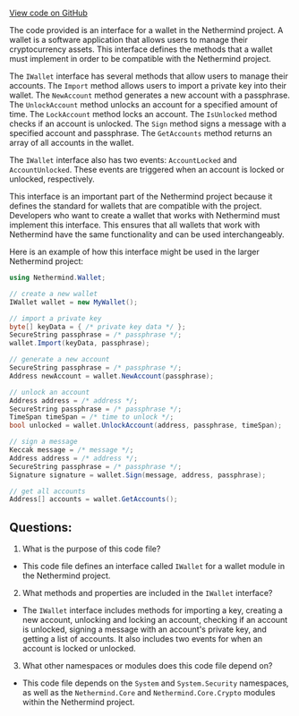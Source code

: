 [View code on GitHub](https://github.com/NethermindEth/nethermind/src/Nethermind/Nethermind.Wallet/IWallet.cs)

The code provided is an interface for a wallet in the Nethermind project. A wallet is a software application that allows users to manage their cryptocurrency assets. This interface defines the methods that a wallet must implement in order to be compatible with the Nethermind project.

The `IWallet` interface has several methods that allow users to manage their accounts. The `Import` method allows users to import a private key into their wallet. The `NewAccount` method generates a new account with a passphrase. The `UnlockAccount` method unlocks an account for a specified amount of time. The `LockAccount` method locks an account. The `IsUnlocked` method checks if an account is unlocked. The `Sign` method signs a message with a specified account and passphrase. The `GetAccounts` method returns an array of all accounts in the wallet.

The `IWallet` interface also has two events: `AccountLocked` and `AccountUnlocked`. These events are triggered when an account is locked or unlocked, respectively.

This interface is an important part of the Nethermind project because it defines the standard for wallets that are compatible with the project. Developers who want to create a wallet that works with Nethermind must implement this interface. This ensures that all wallets that work with Nethermind have the same functionality and can be used interchangeably.

Here is an example of how this interface might be used in the larger Nethermind project:

```csharp
using Nethermind.Wallet;

// create a new wallet
IWallet wallet = new MyWallet();

// import a private key
byte[] keyData = { /* private key data */ };
SecureString passphrase = /* passphrase */;
wallet.Import(keyData, passphrase);

// generate a new account
SecureString passphrase = /* passphrase */;
Address newAccount = wallet.NewAccount(passphrase);

// unlock an account
Address address = /* address */;
SecureString passphrase = /* passphrase */;
TimeSpan timeSpan = /* time to unlock */;
bool unlocked = wallet.UnlockAccount(address, passphrase, timeSpan);

// sign a message
Keccak message = /* message */;
Address address = /* address */;
SecureString passphrase = /* passphrase */;
Signature signature = wallet.Sign(message, address, passphrase);

// get all accounts
Address[] accounts = wallet.GetAccounts();
```
## Questions: 
 1. What is the purpose of this code file?
- This code file defines an interface called `IWallet` for a wallet module in the Nethermind project.

2. What methods and properties are included in the `IWallet` interface?
- The `IWallet` interface includes methods for importing a key, creating a new account, unlocking and locking an account, checking if an account is unlocked, signing a message with an account's private key, and getting a list of accounts. It also includes two events for when an account is locked or unlocked.

3. What other namespaces or modules does this code file depend on?
- This code file depends on the `System` and `System.Security` namespaces, as well as the `Nethermind.Core` and `Nethermind.Core.Crypto` modules within the Nethermind project.